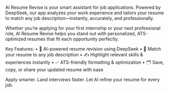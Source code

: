 AI Resume Revise is your smart assistant for job applications. Powered by DeepSeek, our app analyzes your work experience and tailors your resume to match any job description—instantly, accurately, and professionally.

Whether you’re applying for your first internship or your next professional role, AI Resume Revise helps you stand out with personalized, ATS-optimized resumes that fit each opportunity perfectly.

Key Features:
	•	📄 AI-powered resume revision using DeepSeek
	•	🎯 Match your resume to any job description
	•	✍️ Highlight relevant skills & experiences instantly
	•	✅ ATS-friendly formatting & optimization
	•	🗂 Save, copy, or share your updated resume with ease

Apply smarter. Land interviews faster. Let AI refine your resume for every job.

